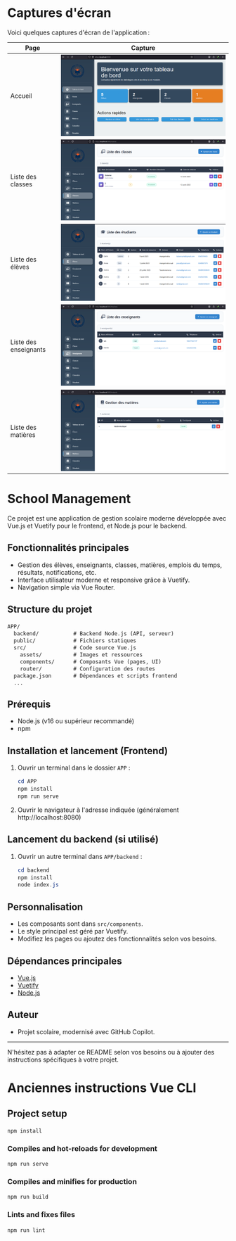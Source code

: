 # Captures d'écran

Voici quelques captures d'écran de l'application :

| Page | Capture |
|------|--------|
| Accueil | ![Accueil](public/screenshots/home.png) |
| Liste des classes | ![Classes](public/screenshots/classe.png) |
| Liste des élèves | ![Élèves](public/screenshots/eleve.png) |
| Liste des enseignants | ![Enseignants](public/screenshots/enseignant.png) |
| Liste des matières | ![Matières](public/screenshots/matiere.png) |
# School Management

Ce projet est une application de gestion scolaire moderne développée avec Vue.js et Vuetify pour le frontend, et Node.js pour le backend.

## Fonctionnalités principales
- Gestion des élèves, enseignants, classes, matières, emplois du temps, résultats, notifications, etc.
- Interface utilisateur moderne et responsive grâce à Vuetify.
- Navigation simple via Vue Router.

## Structure du projet
```
APP/
  backend/           # Backend Node.js (API, serveur)
  public/            # Fichiers statiques
  src/               # Code source Vue.js
    assets/          # Images et ressources
    components/      # Composants Vue (pages, UI)
    router/          # Configuration des routes
  package.json       # Dépendances et scripts frontend
  ...
```

## Prérequis
- Node.js (v16 ou supérieur recommandé)
- npm

## Installation et lancement (Frontend)
1. Ouvrir un terminal dans le dossier `APP` :
   ```powershell
   cd APP
   npm install
   npm run serve
   ```
2. Ouvrir le navigateur à l'adresse indiquée (généralement http://localhost:8080)

## Lancement du backend (si utilisé)
1. Ouvrir un autre terminal dans `APP/backend` :
   ```powershell
   cd backend
   npm install
   node index.js
   ```

## Personnalisation
- Les composants sont dans `src/components`.
- Le style principal est géré par Vuetify.
- Modifiez les pages ou ajoutez des fonctionnalités selon vos besoins.

## Dépendances principales
- [Vue.js](https://vuejs.org/)
- [Vuetify](https://vuetifyjs.com/)
- [Node.js](https://nodejs.org/)

## Auteur
- Projet scolaire, modernisé avec GitHub Copilot.

---
N'hésitez pas à adapter ce README selon vos besoins ou à ajouter des instructions spécifiques à votre projet.

# Anciennes instructions Vue CLI

## Project setup
```
npm install
```

### Compiles and hot-reloads for development
```
npm run serve
```

### Compiles and minifies for production
```
npm run build
```

### Lints and fixes files
```
npm run lint
```

 